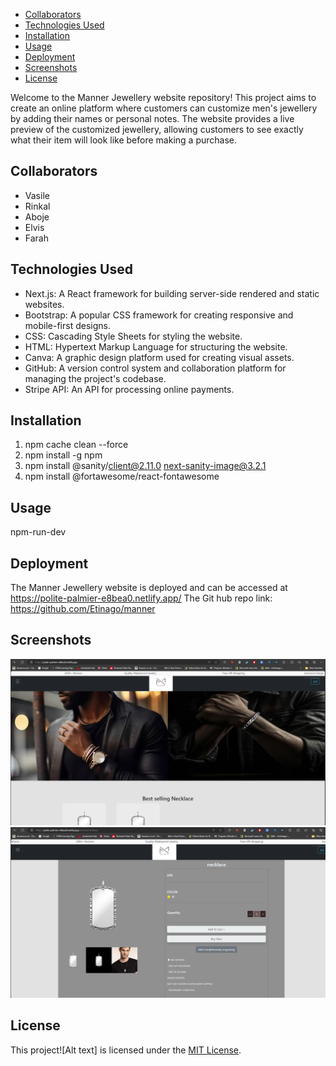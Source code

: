 <!-- TOC -->
- [Collaborators](#collaborators)
- [Technologies Used](#technologies-used)
- [Installation](#installation)
- [Usage](#usage)
- [Deployment](#deployment)
- [Screenshots](#screenshots)
- [License](#license)
<!-- /TOC -->
Welcome to the Manner Jewellery website repository! This project aims to create an online platform where customers can customize men's jewellery by adding their names or personal notes. The website provides a live preview of the customized jewellery, allowing customers to see exactly what their item will look like before making a purchase.
## Collaborators
- Vasile
- Rinkal
- Aboje
- Elvis
- Farah
## Technologies Used
- Next.js: A React framework for building server-side rendered and static websites.
- Bootstrap: A popular CSS framework for creating responsive and mobile-first designs.
- CSS: Cascading Style Sheets for styling the website.
- HTML: Hypertext Markup Language for structuring the website.
- Canva: A graphic design platform used for creating visual assets.
- GitHub: A version control system and collaboration platform for managing the project's codebase.
- Stripe API: An API for processing online payments.
## Installation
1. npm cache clean --force
2. npm install -g npm
3. npm install @sanity/client@2.11.0 next-sanity-image@3.2.1
4. npm install @fortawesome/react-fontawesome
## Usage
npm-run-dev
## Deployment
The Manner Jewellery website is deployed and can be accessed at https://polite-palmier-e8bea0.netlify.app/
The Git hub repo link: https://github.com/Etinago/manner
## Screenshots
![alt text](./public/img1.png)
![alt text](./public/img2.png)
## License
This project![Alt text] is licensed under the [MIT License](LICENSE).